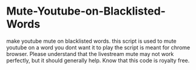 # Mute-Youtube-on-Blacklisted-Words
make youtube mute on blacklisted words.
this script is used to mute youtube on a word you dont want it to play
the script is meant for chrome browser.
Please understand that the livestream mute may not work perfectly, but it should generally help.
Know that this code is royalty free.

